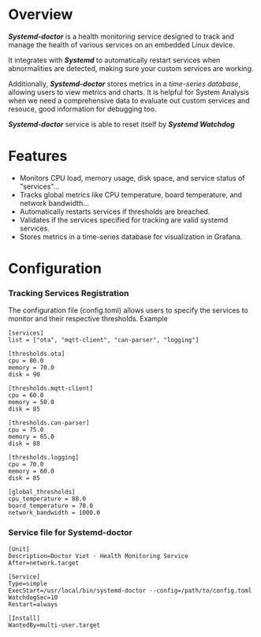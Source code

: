 # Overview
_**Systemd-doctor**_ is a health monitoring service designed to track and manage the health of various services on an embedded Linux device. 

It integrates with _**Systemd**_ to automatically restart services when abnormalities are detected, making sure your custom services are working. 

Additionally, _**Systemd-doctor**_ stores metrics in a _time-series database_, allowing users to view metrics and charts. It is helpful for System Analysis when we need a comprehensive data to evaluate out custom services and resouce, good information for debugging too. 

_**Systemd-doctor**_ service is able to reset itself by _**Systemd Watchdog**_

# Features
- Monitors CPU load, memory usage, disk space, and service status of "services"...
- Tracks global metrics like CPU temperature, board temperature, and network bandwidth...
- Automatically restarts services if thresholds are breached.
- Validates if the services specified for tracking are valid systemd services.
- Stores metrics in a time-series database for visualization in Grafana.

# Configuration 
### Tracking Services Registration 
The configuration file (config.toml) allows users to specify the services to monitor and their respective thresholds.
Example 
```
[services]
list = ["ota", "mqtt-client", "can-parser", "logging"]

[thresholds.ota]
cpu = 80.0
memory = 70.0
disk = 90

[thresholds.mqtt-client]
cpu = 60.0
memory = 50.0
disk = 85

[thresholds.can-parser]
cpu = 75.0
memory = 65.0
disk = 88

[thresholds.logging]
cpu = 70.0
memory = 60.0
disk = 85

[global_thresholds]
cpu_temperature = 80.0
board_temperature = 70.0
network_bandwidth = 1000.0 

```
### Service file for Systemd-doctor
```
[Unit]
Description=Doctor Viet - Health Monitoring Service
After=network.target

[Service]
Type=simple
ExecStart=/usr/local/bin/systemd-doctor --config=/path/to/config.toml
WatchdogSec=10
Restart=always

[Install]
WantedBy=multi-user.target
```
